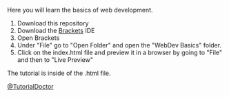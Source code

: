 Here you will learn the basics of web development. 

1. Download this repository
2. Download the [Brackets](http://brackets.io) IDE
3. Open Brackets
4. Under "File" go to "Open Folder" and open the "WebDev Basics" folder.
5. Click on the index.html file and preview it in a browser by going to "File" and then to "Live Preview"

The tutorial is inside of the .html file.

[@TutorialDoctor]('')